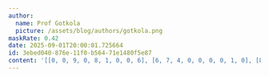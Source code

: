 ```yaml
---
author:
  name: Prof Gotkola
  picture: /assets/blog/authors/gotkola.png
maskRate: 0.42
date: 2025-09-01T20:00:01.725664
id: 3ebed040-876e-11f0-b564-71e1480f5e87
content: '[[0, 0, 9, 0, 8, 1, 0, 0, 6], [6, 7, 4, 0, 0, 0, 0, 1, 0], [8, 3, 1, 0, 4, 6, 2, 5, 9], [3, 8, 6, 0, 1, 9, 0, 4, 2], [0, 9, 0, 8, 0, 0, 0, 6, 5], [0, 4, 7, 2, 0, 3, 0, 0, 1], [0, 1, 0, 0, 9, 0, 5, 3, 4], [4, 2, 0, 1, 5, 0, 0, 0, 0], [9, 6, 0, 4, 3, 8, 0, 0, 7]]'
---
```

